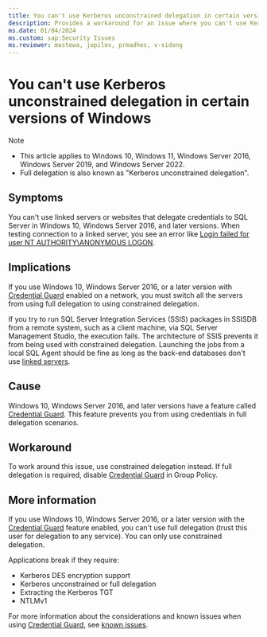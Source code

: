 ```yaml
---
title: You can't use Kerberos unconstrained delegation in certain versions of Windows
description: Provides a workaround for an issue where you can't use Kerberos unconstrained delegation in certain versions of Windows.
ms.date: 01/04/2024
ms.custom: sap:Security Issues
ms.reviewer: mastewa, jopilov, prmadhes, v-sidong
---
```

# You can't use Kerberos unconstrained delegation in certain versions of Windows

> [!NOTE]
>
> - This article applies to Windows 10, Windows 11, Windows Server 2016, Windows Server 2019, and Windows Server 2022.
> - Full delegation is also known as "Kerberos unconstrained delegation".

## Symptoms

You can't use linked servers or websites that delegate credentials to SQL Server in Windows 10, Windows Server 2016, and later versions. When testing connection to a linked server, you see an error like [Login failed for user NT AUTHORITY\ANONYMOUS LOGON](/sql/relational-databases/errors-events/mssqlserver-18456-database-engine-error).

## Implications

If you use Windows 10, Windows Server 2016, or a later version with [Credential Guard](/windows/security/identity-protection/credential-guard/) enabled on a network, you must switch all the servers from using full delegation to using constrained delegation.

If you try to run SQL Server Integration Services (SSIS) packages in SSISDB from a remote system, such as a client machine, via SQL Server Management Studio, the execution fails. The architecture of SSIS prevents it from being used with constrained delegation. Launching the jobs from a local SQL Agent should be fine as long as the back-end databases don't use [linked servers](/sql/relational-databases/linked-servers/linked-servers-database-engine).

## Cause

Windows 10, Windows Server 2016, and later versions have a feature called [Credential Guard](/windows/security/identity-protection/credential-guard/). This feature prevents you from using credentials in full delegation scenarios.

## Workaround

To work around this issue, use constrained delegation instead. If full delegation is required, disable [Credential Guard](/windows/security/identity-protection/credential-guard/) in Group Policy.

## More information

If you use Windows 10, Windows Server 2016, or a later version with the [Credential Guard](/windows/security/identity-protection/credential-guard/) feature enabled, you can't use full delegation (trust this user for delegation to any service). You can only use constrained delegation.

Applications break if they require:

- Kerberos DES encryption support
- Kerberos unconstrained or full delegation
- Extracting the Kerberos TGT
- NTLMv1

For more information about the considerations and known issues when using [Credential Guard](/windows/security/identity-protection/credential-guard/), see [known issues](/windows/security/identity-protection/credential-guard/considerations-known-issues).
